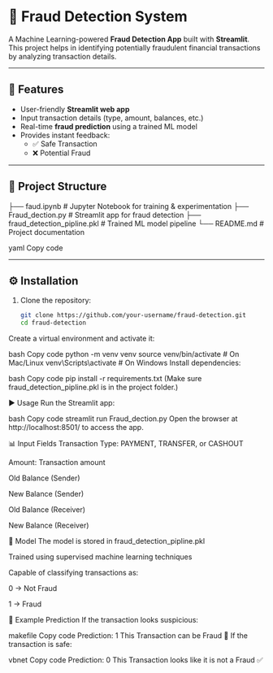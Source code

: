 # 🚨 Fraud Detection System  

A Machine Learning-powered **Fraud Detection App** built with **Streamlit**.  
This project helps in identifying potentially fraudulent financial transactions by analyzing transaction details.  

---

## 📌 Features  
- User-friendly **Streamlit web app**  
- Input transaction details (type, amount, balances, etc.)  
- Real-time **fraud prediction** using a trained ML model  
- Provides instant feedback:
  - ✅ Safe Transaction  
  - ❌ Potential Fraud  

---

## 📂 Project Structure  

├── faud.ipynb # Jupyter Notebook for training & experimentation
├── Fraud_dection.py # Streamlit app for fraud detection
├── fraud_detection_pipline.pkl # Trained ML model pipeline
└── README.md # Project documentation

yaml
Copy code

---

## ⚙️ Installation  

1. Clone the repository:  
   ```bash
   git clone https://github.com/your-username/fraud-detection.git
   cd fraud-detection
Create a virtual environment and activate it:

bash
Copy code
python -m venv venv
source venv/bin/activate   # On Mac/Linux
venv\Scripts\activate      # On Windows
Install dependencies:

bash
Copy code
pip install -r requirements.txt
(Make sure fraud_detection_pipline.pkl is in the project folder.)

▶️ Usage
Run the Streamlit app:

bash
Copy code
streamlit run Fraud_dection.py
Open the browser at http://localhost:8501/ to access the app.

📊 Input Fields
Transaction Type: PAYMENT, TRANSFER, or CASHOUT

Amount: Transaction amount

Old Balance (Sender)

New Balance (Sender)

Old Balance (Receiver)

New Balance (Receiver)

🧠 Model
The model is stored in fraud_detection_pipline.pkl

Trained using supervised machine learning techniques

Capable of classifying transactions as:

0 → Not Fraud

1 → Fraud

📌 Example Prediction
If the transaction looks suspicious:

makefile
Copy code
Prediction: 1
This Transaction can be Fraud 🚨
If the transaction is safe:

vbnet
Copy code
Prediction: 0
This Transaction looks like it is not a Fraud ✅
